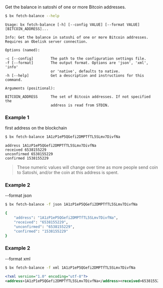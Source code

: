 Get the balance in satoshi of one or more Bitcoin addresses.
```sh
$ bx fetch-balance --help
```
```
Usage: bx fetch-balance [-h] [--config VALUE] [--format VALUE]           
[BITCOIN_ADDRESS]...                                                     

Info: Get the balance in satoshi of one or more Bitcoin addresses.       
Requires an Obelisk server connection.                                   

Options (named):

-c [--config]        The path to the configuration settings file.        
-f [--format]        The output format. Options are 'json', 'xml', 'info'
                     or 'native', defaults to native.                    
-h [--help]          Get a description and instructions for this command.

Arguments (positional):

BITCOIN_ADDRESS      The set of Bitcoin addresses. If not specified the  
                     address is read from STDIN.
```
### Example 1
first address on the blockchain
```sh
$ bx fetch-balance 1A1zP1eP5QGefi2DMPTfTL5SLmv7DivfNa
```
```
address 1A1zP1eP5QGefi2DMPTfTL5SLmv7DivfNa
received 6538155229
unconfirmed 6538155229
confirmed 1538155229
```

> These numeric values will change over time as more people send coin to Satoshi, and/or the coin at this address is spent.

### Example 2
--format json
```sh
$ bx fetch-balance -f json 1A1zP1eP5QGefi2DMPTfTL5SLmv7DivfNa
```
```sh
{
    "address": "1A1zP1eP5QGefi2DMPTfTL5SLmv7DivfNa",
    "received": "6538155229",
    "unconfirmed": "6538155229",
    "confirmed": "1538155229"
}
```
### Example 2
--format xml
```sh
$ bx fetch-balance -f xml 1A1zP1eP5QGefi2DMPTfTL5SLmv7DivfNa
```
```xml
<?xml version="1.0" encoding="utf-8"?>
<address>1A1zP1eP5QGefi2DMPTfTL5SLmv7DivfNa</address><received>6538155229</received><unconfirmed>6538155229</unconfirmed><confirmed>1538155229</confirmed>
```